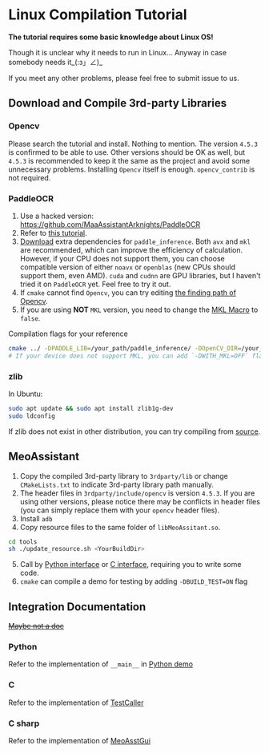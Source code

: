 # Linux Compilation Tutorial

**The tutorial requires some basic knowledge about Linux OS!**

Though it is unclear why it needs to run in Linux... Anyway in case somebody needs it_(:з」∠)_

If you meet any other problems, please feel free to submit issue to us.

## Download and Compile 3rd-party Libraries

### Opencv

Please search the tutorial and install. Nothing to mention. The version `4.5.3` is confirmed to be able to use. Other versions should be OK as well, but `4.5.3` is recommended to keep it the same as the project and avoid some unnecessary problems. Installing `Opencv` itself is enough. `opencv_contrib` is not required.

### PaddleOCR

1. Use a hacked version: <https://github.com/MaaAssistantArknights/PaddleOCR>
2. Refer to [this tutorial](https://github.com/MaaAssistantArknights/PaddleOCR/blob/release/2.5/deploy/cpp_infer/readme.md).
3. [Download](https://paddleinference.paddlepaddle.org.cn/master/user_guides/download_lib.html) extra dependencies for `paddle_inference`. Both `avx` and `mkl` are recommended, which can improve the efficiency of calculation. However, if your CPU does not support them, you can choose compatible version of either `noavx` or `openblas` (new CPUs should support them, even AMD). `cuda` and `cudnn` are GPU libraries, but I haven't tried it on `PaddleOCR` yet. Feel free to try it out.
4. If `cmake` cannot find `Opencv`, you can try editing [the finding path of Opencv](https://github.com/MaaAssistantArknights/PaddleOCR/blob/release/2.5/deploy/cpp_infer/CMakeLists.txt#L49).
5. If you are using **NOT** `MKL` version, you need to change the [MKL Macro](https://github.com/MaaAssistantArknights/PaddleOCR/blob/release/2.5/deploy/cpp_infer/src/args.cpp#L24) to `false`.

Compilation flags for your reference

```bash
cmake ../ -DPADDLE_LIB=/your_path/paddle_inference/ -DOpenCV_DIR=/your_path_to_opencv/ -DWITH_STATIC_LIB=OFF -DBUILD_SHARED=ON
# If your device does not support MKL, you can add `-DWITH_MKL=OFF` flag, and download corresponding PaddlePaddle version.
```

### zlib

In Ubuntu:

```bash
sudo apt update && sudo apt install zlib1g-dev
sudo ldconfig
```

If zlib does not exist in other distribution, you can try compiling from [source](https://github.com/madler/zlib).

## MeoAssistant

1. Copy the compiled 3rd-party library to `3rdparty/lib` or change `CMakeLists.txt` to indicate 3rd-party library path manually.
2. The header files in `3rdparty/include/opencv` is version `4.5.3`. If you are using other versions, please notice there may be conflicts in header files (you can simply replace them with your `opencv` header files).
3. Install `adb`
4. Copy resource files to the same folder of `libMeoAssitant.so`.

```sh
cd tools
sh ./update_resource.sh <YourBuildDir>
```

5. Call by [Python interface](../src/Python/interface.py) or [C interface](../include/AsstCaller.h), requiring you to write some code.
6. `cmake` can compile a demo for testing by adding `-DBUILD_TEST=ON` flag

## Integration Documentation

[~~Maybe not a doc~~](https://github.com/MistEO/MeoAssistantArknights/wiki)

### Python

Refer to the implementation of `__main__` in [Python demo](../src/Python/sample.py)

### C

Refer to the implementation of [TestCaller](../tools/TestCaller/main.cpp)

### C sharp

Refer to the implementation of [MeoAsstGui](../src/MeoAsstGui/Helper/AsstProxy.cs)
